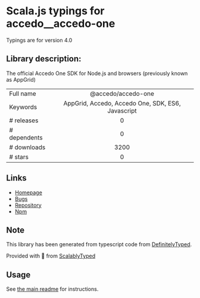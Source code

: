
# Scala.js typings for accedo__accedo-one

Typings are for version 4.0

## Library description:
The official Accedo One SDK for Node.js and browsers (previously known as AppGrid)

|                    |                 |
| ------------------ | :-------------: |
| Full name          | @accedo/accedo-one |
| Keywords           | AppGrid, Accedo, Accedo One, SDK, ES6, Javascript |
| # releases         | 0 |
| # dependents       | 0 |
| # downloads        | 3200 |
| # stars            | 0 |

## Links
- [Homepage](https://www.accedo.tv/one)
- [Bugs](https://github.com/Accedo-Products/accedo-one-sdk-js/issues)
- [Repository](https://github.com/Accedo-Products/accedo-one-sdk-js)
- [Npm](https://www.npmjs.com/package/%40accedo%2Faccedo-one)
    


## Note
This library has been generated from typescript code from [DefinitelyTyped](https://definitelytyped.org).

Provided with :purple_heart: from [ScalablyTyped](https://github.com/oyvindberg/ScalablyTyped)

## Usage
See [the main readme](../../readme.md) for instructions.


